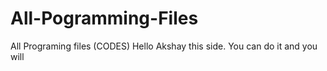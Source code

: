 # All-Pogramming-Files
All Programing files (CODES)
Hello Akshay this side. You can do it and you will
